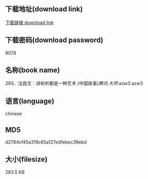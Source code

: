 ## 下载地址(download link)
[下载链接 download link](https://voluble-croquembouche-d321dc.netlify.app/?s=293%E3%80%81%E6%B2%88%E6%98%8C%E6%96%87%EF%BC%9A%E8%AE%B2%E5%92%8C%E5%90%AC%E9%83%BD%E6%98%AF%E4%B8%80%E7%A7%8D%E8%89%BA%E6%9C%AF+%28%E4%B8%AD%E5%9B%BD%E6%95%85%E4%BA%8B%29_%E8%85%BE%E8%AE%AF%C2%B7%E5%A4%A7%E5%B8%88_.azw3)

## 下载密码(download password)
8078

## 名称(book name)
293、沈昌文：讲和听都是一种艺术 (中国故事)_腾讯·大师_.azw3.azw3

## 语言(language)
chinese

## MD5
d2784cf45a319c65a127ed1ebec39ebd

## 大小(filesize)
283.5 KB
